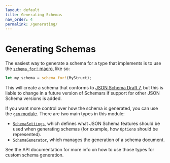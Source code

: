 ```yaml
---
layout: default
title: Generating Schemas
nav_order: 4
permalink: /generating/
---
```


# Generating Schemas

The easiest way to generate a schema for a type that implements is to use the [`schema_for!` macro](https://docs.rs/schemars/latest/schemars/macro.schema_for.html), like so:
```rust
let my_schema = schema_for!(MyStruct);
```

This will create a schema that conforms to [JSON Schema Draft 7](https://json-schema.org/specification-links.html#draft-7), but this is liable to change in a future version of Schemars if support for other JSON Schema versions is added.

If you want more control over how the schema is generated, you can use the [`gen` module](https://docs.rs/schemars/latest/schemars/gen/). There are two main types in this module:
* [`SchemaSettings`](https://docs.rs/schemars/latest/schemars/gen/struct.SchemaSettings.html), which defines what JSON Schema features should be used when generating schemas (for example, how `Option`s should be represented).
* [`SchemaGenerator`](https://docs.rs/schemars/latest/schemars/gen/struct.SchemaGenerator.html), which manages the generation of a schema document.

See the API documentation for more info on how to use those types for custom schema generation.

<!-- TODO:
create and link to example

Generating schema from example value
-->
